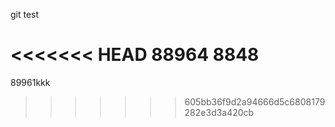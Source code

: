 git test

<<<<<<< HEAD
88964
8848
=======
89961kkk
>>>>>>> 605bb36f9d2a94666d5c6808179282e3d3a420cb
